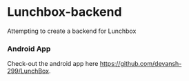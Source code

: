 # Lunchbox-backend
Attempting to create a backend for Lunchbox

### Android App 
Check-out the android app here https://github.com/devansh-299/LunchBox.
